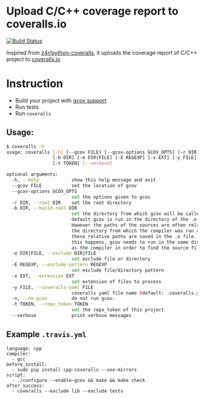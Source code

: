 Upload C/C++ coverage report to coveralls.io
=============

[![Build Status](https://travis-ci.org/eddyxu/cpp-coveralls.png?branch=master)](https://travis-ci.org/eddyxu/cpp-coveralls)

Inspired from [z4r/python-coveralls](https://github.com/z4r/python-coveralls), it uploads the coverage report of C/C++ project to [coveralls.io](https://coveralls.io/)

# Instruction

 * Build your project with [gcov support](http://gcc.gnu.org/onlinedocs/gcc/Gcov.html)
 * Run tests
 * Run `coveralls`

## Usage:

```sh
$ coveralls -h
usage: coveralls [-h] [--gcov FILE] [--gcov-options GCOV_OPTS] [-r DIR]
                 [-b DIR] [-e DIR|FILE] [-E REGEXP] [-x EXT] [-y FILE] [-n]
                 [-t TOKEN] [--verbose]

optional arguments:
  -h, --help            show this help message and exit
  --gcov FILE           set the location of gcov
  --gcov-options GCOV_OPTS
                        set the options given to gcov
  -r DIR, --root DIR    set the root directory
  -b DIR, --build-root DIR
                        set the directory from which gcov will be called. By
                        default gcov is run in the directory of the .o files.
                        However the paths of the sources are often relative to
                        the directory from which the compiler was run and
                        these relative paths are saved in the .o file. When
                        this happens, gcov needs to run in the same directory
                        as the compiler in order to find the source files.
  -e DIR|FILE, --exclude DIR|FILE
                        set exclude file or directory
  -E REGEXP, --exclude-pattern REGEXP
                        set exclude file/directory pattern
  -x EXT, --extension EXT
                        set extension of files to process
  -y FILE, --coveralls-yaml FILE
                        coveralls yaml file name (default: .coveralls.yml)
  -n, --no-gcov         do not run gcov.
  -t TOKEN, --repo_token TOKEN
                        set the repo_token of this project
  --verbose             print verbose messages
```

## Example `.travis.yml`

```
language: cpp
compiler:
  - gcc
before_install:
  - sudo pip install cpp-coveralls --use-mirrors
script:
  - ./configure --enable-gcov && make && make check
after_success:
  - coveralls --exclude lib --exclude tests
```
